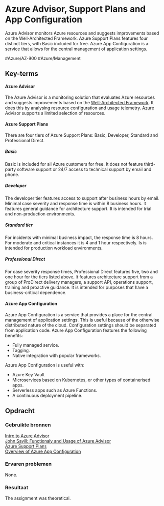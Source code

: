 # Azure Advisor, Support Plans and App Configuration
Azure Advisor monitors Azure resources and suggests improvements based on the Well-Architected Framework. Azure Support Plans features four distinct tiers, with Basic included for free. Azure App Configuration is a service that allows for the central management of application settings.

#Azure/AZ-900 #Azure/Management 

## Key-terms
#### Azure Advisor
The Azure Advisor is a monitoring solution that evaluates Azure resources and suggests improvements based on the [Well-Architected Framework](https://learn.microsoft.com/en-us/azure/well-architected/). It does this by analysing resource configuration and usage telemetry. Azure Advisor supports a limited selection of resources.

#### Azure Support Plans
There are four tiers of Azure Support Plans: Basic, Developer, Standard and Professional Direct.

##### Basic
Basic is included for all Azure customers for free. It does not feature third-party software support or 24/7 access to technical support by email and phone.

##### Developer
The developer tier features access to support after business hours by email. Minimal case severity and response time is within 8 business hours. It features general guidance for architecture support. It is intended for trial and non-production environments.

##### Standard tier
For incidents with minimal business impact, the response time is 8 hours. For moderate and critical instances it is 4 and 1 hour respectively. Is is intended for production workload environments.

##### Professional Direct
For case severity response times, Professional Direct features five, two and one hour for the tiers listed above. It features architecture support from a group of ProDirect delivery managers, a support API, operations support, training and proactive guidance. It is intended for purposes that have a business-critical dependence.

#### Azure App Configuration
Azure App Configuration is a service that provides a place for the central management of application settings. This is useful because of the otherwise distributed nature of the cloud. Configuration settings should be separated from application code. Azure App Configuration features the following benefits:

* Fully managed service.
* Tagging.
* Native integration with popular frameworks.

Azure App Configuration is useful with:
* Azure Key Vault
* Microservices based on Kubernetes, or other types of containerised apps.
* Serverless apps such as Azure Functions.
* A continuous deployment pipeline.

## Opdracht
### Gebruikte bronnen
[Intro to Azure Advisor](https://learn.microsoft.com/en-us/training/modules/intro-to-azure-advisor/)  
[John Savill: Functionaly and Usage of Azure Advisor](https://www.youtube.com/watch?v=nqH4NboyEl0)  
[Azure Support Plans](https://azure.microsoft.com/en-us/support/plans)  
[Overview of Azure App Configuration](https://learn.microsoft.com/en-us/azure/azure-app-configuration/overview)  


### Ervaren problemen
None.

### Resultaat
The assignment was theoretical. 
